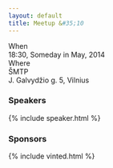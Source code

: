```yaml
---
layout: default
title: Meetup &#35;10
---
```


<div class="row">
  <div class="two columns">When</div>
  <div class="ten columns strong">18:30, Someday in May, 2014</div>
</div>
<div class="row">
  <div class="two columns">Where</div>
  <div class="ten columns strong">
    ŠMTP<br />
    J. Galvydžio g. 5, Vilnius
  </div>
</div>

<h3>Speakers</h3>
<div class="row">
  {% include speaker.html %}
</div>

<h3>Sponsors</h3>
<div class="row">
  <div class="ten columns">
    {% include vinted.html %}
  </div>
</div>
